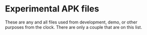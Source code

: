 # Experimental APK files

These are any and all files used from development, demo, or other purposes from the clock.
There are only a couple that are on this list.
